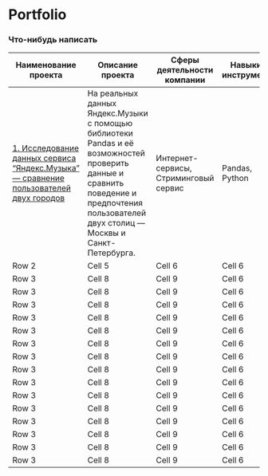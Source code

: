 # Portfolio

### Что-нибудь написать

| Наименование проекта | Описание проекта | Сферы деятельности компании | Навыки и инструменты |
|----------|----------|----------|----------|
| [1. Исследование данных сервиса “Яндекс.Музыка” — сравнение пользователей двух городов](https://github.com/NaumchenkoRA/Portfolio/tree/main/01.%20Исследование%20данных%20сервиса%20“Яндекс.Музыка”%20—%20сравнение%20пользователей%20двух%20городов)    | На реальных данных Яндекс.Музыки c помощью библиотеки Pandas и её возможностей проверить данные и сравнить поведение и предпочтения пользователей двух столиц — Москвы и Санкт-Петербурга.  | Интернет-сервисы, Стриминговый сервис   | Pandas, Python  |
| Row 2    | Cell 5   | Cell 6   | Cell 6   |
| Row 3    | Cell 8   | Cell 9   | Cell 6   |
| Row 3    | Cell 8   | Cell 9   | Cell 6   |
| Row 3    | Cell 8   | Cell 9   | Cell 6   |
| Row 3    | Cell 8   | Cell 9   | Cell 6   |
| Row 3    | Cell 8   | Cell 9   | Cell 6   |
| Row 3    | Cell 8   | Cell 9   | Cell 6   |
| Row 3    | Cell 8   | Cell 9   | Cell 6   |
| Row 3    | Cell 8   | Cell 9   | Cell 6   |
| Row 3    | Cell 8   | Cell 9   | Cell 6   |
| Row 3    | Cell 8   | Cell 9   | Cell 6   |
| Row 3    | Cell 8   | Cell 9   | Cell 6   |
| Row 3    | Cell 8   | Cell 9   | Cell 6   |
| Row 3    | Cell 8   | Cell 9   | Cell 6   |
| Row 3    | Cell 8   | Cell 9   | Cell 6   |
| Row 3    | Cell 8   | Cell 9   | Cell 6   |
